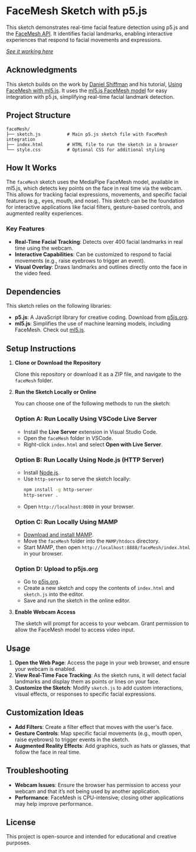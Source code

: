 
# FaceMesh Sketch with p5.js

This sketch demonstrates real-time facial feature detection using p5.js and the [FaceMesh API](https://google.github.io/mediapipe/solutions/face_mesh). It identifies facial landmarks, enabling interactive experiences that respond to facial movements and expressions.

*[See it working here ](https://editor.p5js.org/cuvner/full/PURyyCwCW)*

## Acknowledgments

This sketch builds on the work by [Daniel Shiffman](https://www.youtube.com/user/shiffman) and his tutorial, [Using FaceMesh with ml5.js](https://www.youtube.com/watch?v=EA3-k9mnLHs). It uses the [ml5.js FaceMesh model](https://ml5js.org/) for easy integration with p5.js, simplifying real-time facial landmark detection.

## Project Structure

```
faceMesh/
├── sketch.js          # Main p5.js sketch file with FaceMesh integration
├── index.html         # HTML file to run the sketch in a browser
└── style.css          # Optional CSS for additional styling
```

## How It Works

The `faceMesh` sketch uses the MediaPipe FaceMesh model, available in ml5.js, which detects key points on the face in real time via the webcam. This allows for tracking facial expressions, movements, and specific facial features (e.g., eyes, mouth, and nose). This sketch can be the foundation for interactive applications like facial filters, gesture-based controls, and augmented reality experiences.

### Key Features

- **Real-Time Facial Tracking**: Detects over 400 facial landmarks in real time using the webcam.
- **Interactive Capabilities**: Can be customized to respond to facial movements (e.g., raise eyebrows to trigger an event).
- **Visual Overlay**: Draws landmarks and outlines directly onto the face in the video feed.

## Dependencies

This sketch relies on the following libraries:

- **p5.js**: A JavaScript library for creative coding. Download from [p5js.org](https://p5js.org/).
- **ml5.js**: Simplifies the use of machine learning models, including FaceMesh. Check out [ml5.js](https://ml5js.org/).

## Setup Instructions

1. **Clone or Download the Repository**

   Clone this repository or download it as a ZIP file, and navigate to the `faceMesh` folder.

2. **Run the Sketch Locally or Online**

   You can choose one of the following methods to run the sketch:

   ### Option A: Run Locally Using VSCode Live Server
   - Install the **Live Server** extension in Visual Studio Code.
   - Open the `faceMesh` folder in VSCode.
   - Right-click `index.html` and select **Open with Live Server**.

   ### Option B: Run Locally Using Node.js (HTTP Server)
   - Install [Node.js](https://nodejs.org/).
   - Use `http-server` to serve the sketch locally:
     ```bash
     npm install -g http-server
     http-server .
     ```
   - Open `http://localhost:8080` in your browser.

   ### Option C: Run Locally Using MAMP
   - [Download and install MAMP](https://www.mamp.info/).
   - Move the `faceMesh` folder into the `MAMP/htdocs` directory.
   - Start MAMP, then open `http://localhost:8888/faceMesh/index.html` in your browser.

   ### Option D: Upload to p5js.org
   - Go to [p5js.org](https://editor.p5js.org/).
   - Create a new sketch and copy the contents of `index.html` and `sketch.js` into the editor.
   - Save and run the sketch in the online editor.

3. **Enable Webcam Access**

   The sketch will prompt for access to your webcam. Grant permission to allow the FaceMesh model to access video input.

## Usage

1. **Open the Web Page**: Access the page in your web browser, and ensure your webcam is enabled.
2. **View Real-Time Face Tracking**: As the sketch runs, it will detect facial landmarks and display them as points or lines on your face.
3. **Customize the Sketch**: Modify `sketch.js` to add custom interactions, visual effects, or responses to specific facial expressions.

## Customization Ideas

- **Add Filters**: Create a filter effect that moves with the user's face.
- **Gesture Controls**: Map specific facial movements (e.g., mouth open, raise eyebrows) to trigger events in the sketch.
- **Augmented Reality Effects**: Add graphics, such as hats or glasses, that follow the face in real time.

## Troubleshooting

- **Webcam Issues**: Ensure the browser has permission to access your webcam and that it’s not being used by another application.
- **Performance**: FaceMesh is CPU-intensive; closing other applications may help improve performance.

## License

This project is open-source and intended for educational and creative purposes.
